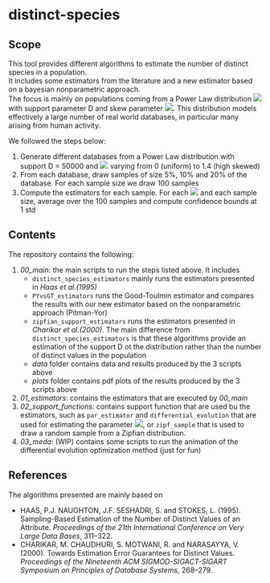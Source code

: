 # distinct-species
## Scope
This tool provides different algorithms to estimate the number of distinct species in a population.  
It includes some estimators from the literature and a new estimator based on a bayesian nonparametric approach.  
The focus is mainly on populations coming from a Power Law distribution <img src="https://render.githubusercontent.com/render/math?math=Z_{D,\theta}"> with support parameter D and skew parameter <img src="https://render.githubusercontent.com/render/math?math=\theta">. This distribution models effectively a large number of real world databases, in particular many arising from human activity.  

We followed the steps below:
1. Generate different databases from a Power Law distribution with support D = 50000 and <img src="https://render.githubusercontent.com/render/math?math=\theta"> varying from 0 (uniform) to 1.4 (high skewed)
2. From each database, draw samples of size 5%, 10% and 20% of the database. For each sample size we draw 100 samples
3. Compute the estimators for each sample. For each <img src="https://render.githubusercontent.com/render/math?math=\theta"> and each sample size, average over the 100 samples and compute confidence bounds at 1 std 

## Contents
The repository contains the following:
1. *00_main*: the main scripts to run the steps listed above. It includes   
    * `distinct_species_estimators` mainly runs the estimators presented in *Haas et al.(1995)*
    * `PYvsGT_estimators` runs the Good-Toulmin estimator and compares the results with our new estimator based on the nonparametric approach (Pitman-Yor)
    * `zipfian_support_estimators` runs the estimators presented in *Charikar et al.(2000)*. The main difference from `distinct_species_estimators` is that these algorithms provide an estimation of the support D ot the distribution rather than the number of distinct values in the population
    * *data* folder contains data and results produced by the 3 scripts above
    * *plots* folder contains pdf plots of the results produced by the 3 scripts above
2. *01_estimators*: contains the estimators that are executed by *00_main*
3. *02_support_functions*: contains support function that are used bu the estimators, such as `par_estimator` and `differential_evolution` that are used for estimating the parameter <img src="https://render.githubusercontent.com/render/math?math=\hat{\theta}">, or `zipf_sample` that is used to draw a random sample from a Zipfian distribution.
4. *03_meda*: (WIP) contains some scripts to run the animation of the differential evolution optimization method (just for fun)

## References
The algorithms presented are mainly based on  
* HAAS, P.J. NAUGHTON, J.F. SESHADRI, S. and STOKES, L. (1995).
Sampling-Based Estimation of the Number of Distinct Values of an Attribute. *Proceedings of the 21th International Conference on Very Large
Data Bases*, 311–322.
* CHARIKAR, M. CHAUDHURI, S. MOTWANI, R. and NARASAYYA, V.
(2000). Towards Estimation Error Guarantees for Distinct Values. *Proceedings of the Nineteenth ACM SIGMOD-SIGACT-SIGART Symposium
on Principles of Database Systems*, 268–279.
